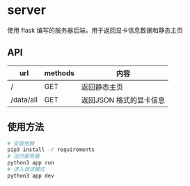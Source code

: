 # server

使用 flask 编写的服务器后端，用于返回显卡信息数据和静态主页

## API

| url       | methods | 内容                    |
| --------- | ------- | ----------------------- |
| /         | GET     | 返回静态主页            |
| /data/all | GET     | 返回JSON 格式的显卡信息 |

## 使用方法

```bash
# 安装依赖
pip3 install -r requirements
# 运行服务器
python3 app run
# 进入调试模式
python3 app dev
```

### 